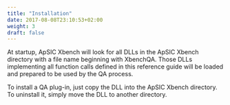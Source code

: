 ```yaml
---
title: "Installation"
date: 2017-08-08T23:10:53+02:00
weight: 3
draft: false
---
```


At startup, ApSIC Xbench will look for all DLLs in the ApSIC Xbench directory
with a file name beginning with XbenchQA. Those DLLs implementing all function
calls defined in this reference guide will be loaded and prepared to be used by
the QA process.

To install a QA plug-in, just copy the DLL into the ApSIC Xbench directory. To
uninstall it, simply move the DLL to another directory.